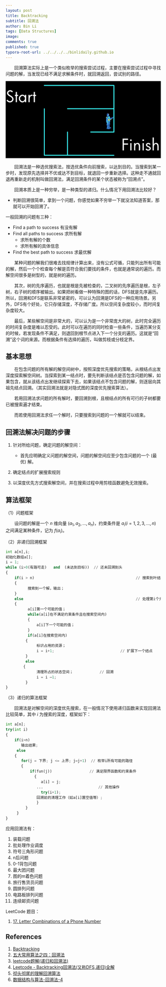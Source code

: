 ```yaml
---
layout: post
title: Backtracking
subtitle: 回溯法
author: Bin Li
tags: [Data Structures]
image: 
comments: true
published: true
typora-root-url: ../../../../binlidaily.github.io
---
```


　　回溯算法实际上是一个类似枚举的搜索尝试过程，主要在搜索尝试过程中寻找问题的解，当发现已经不满足求解条件时，就回溯返回，尝试别的路径。

![-w1159](/img/media/15610163679685.jpg)


　　回溯法是一种选优搜索法，按选优条件向前搜索，以达到目的。当搜索到某一步时，发现原先选择并不优或达不到目标，就退回一步重新选择。这种走不通就回退再重新走的机制叫做回溯法，满足回溯条件的某个状态被称为“回溯点”。

　　回溯本质上是一种穷举，是一种类型的递归。什么情况下用回溯法比较好？
* 判断回溯很简单，拿到一个问题，你感觉如果不穷举一下就没法知道答案，那就可以开始回溯了。

一般回溯的问题有三种：
* Find a path to success 有没有解
* Find all paths to success 求所有解
    * 求所有解的个数
    * 求所有解的具体信息
* Find the best path to success 求最优解

　　某种问题的解我们很难去找规律计算出来，没有公式可循，只能列出所有可能的解，然后一个个检查每个解是否符合我们要找的条件，也就是通常说的遍历。而解空间很多是树型的，就是树的遍历。

　　其次，树的先序遍历，也就是根是先被检查的，二叉树的先序遍历是根，左子树，右子树的顺序被输出。如果把树看做一种特殊的图的话，DFS就是先序遍历。所以，回溯和DFS是联系非常紧密的，可以认为回溯是DFS的一种应用场景。另外，DFS有个好处，它只存储深度，不存储广度。所以空间复杂度较小，而时间复杂度较大。

　　最后，某些解空间是非常大的，可以认为是一个非常庞大的树，此时完全遍历的时间复杂度是难以忍受的。此时可以在遍历的同时检查一些条件，当遍历某分支的时候，若发现条件不满足，则退回到根节点进入下一个分支的遍历。这就是“回溯”这个词的来源。而根据条件有选择的遍历，叫做剪枝或分枝定界。


## 基本思想
　　在包含问题的所有解的解空间树中，按照深度优先搜索的策略，从根结点出发深度探索解空间树。当探索到某一结点时，要先判断该结点是否包含问题的解，如果包含，就从该结点出发继续探索下去，如果该结点不包含问题的解，则逐层向其祖先结点回溯。（其实回溯法就是对隐式图的深度优先搜索算法）。

　　若用回溯法求问题的所有解时，要回溯到根，且根结点的所有可行的子树都要已被搜索遍才结束。

　　而若使用回溯法求任一个解时，只要搜索到问题的一个解就可以结束。

## 回溯法解决问题的步骤
1. 针对所给问题，确定问题的解空间：
    * 首先应明确定义问题的解空间，问题的解空间应至少包含问题的一个 (最优) 解。

2. 确定结点的扩展搜索规则

3. 以深度优先方式搜索解空间，并在搜索过程中用剪枝函数避免无效搜索。

## 算法框架
（1）问题框架

　　设问题的解是一个 $n$ 维向量 $(a_1,a_2,\dots,a_n)$，约束条件是 $a_i(i=1,2,3,\dots,n)$ 之间满足某种条件，记为 $f(a_i)$。

（2）非递归回溯框架
```python
int a[n],i;
初始化数组a[];
i = 1;
while (i>0(有路可走)   and  (未达到目标))  // 还未回溯到头
{
    if(i > n)                                              // 搜索到叶结点
    {   
          搜索到一个解，输出；
    }
    else                                                   // 处理第i个元素
    { 
          a[i]第一个可能的值；
          while(a[i]在不满足约束条件且在搜索空间内)
          {
              a[i]下一个可能的值；
          }
          if(a[i]在搜索空间内)
         {
              标识占用的资源；
              i = i+1;                              // 扩展下一个结点
         }
         else 
        {
              清理所占的状态空间；            // 回溯
              i = i –1; 
         }
}
```

（3）递归的算法框架

　　回溯法是对解空间的深度优先搜索，在一般情况下使用递归函数来实现回溯法比较简单，其中 $i$ 为搜索的深度，框架如下：

```python
int a[n];
try(int i)
{
    if(i>n)
       输出结果;
     else
    {
       for(j = 下界; j <= 上界; j=j+1)  // 枚举i所有可能的路径
       {
           if(fun(j))                 // 满足限界函数和约束条件
             {
                a[i] = j;
              ...                         // 其他操作
                try(i+1);
              回溯前的清理工作（如a[i]置空值等）;
              }
         }
     }
}
```

应用回溯法有：
1. 装载问题
2. 批处理作业调度
3. 符号三角形问题
4. n后问题
5. 0-1背包问题
6. 最大团问题
7. 图的m着色问题
8. 旅行售货员问题
9. 圆排列问题
10. 电路板排列问题
11. 连续邮资问题

LeetCode 题目：
1. [17. Letter Combinations of a Phone Number](https://leetcode.com/problems/letter-combinations-of-a-phone-number/)
## References
1. [Backtracking](https://www.1point3acres.com/bbs/thread-172641-1-1.html)
2. [五大常用算法之四：回溯法](https://www.cnblogs.com/steven_oyj/archive/2010/05/22/1741376.html)
3. [leetcode题解(递归和回溯法)](https://juejin.im/post/5b3b56045188251abe49f738)
4. [Leetcode - Backtracking回溯法(又称DFS,递归)全解](https://segmentfault.com/a/1190000006121957)
5. [彻头彻尾的理解回溯算法](https://blog.csdn.net/ffmpeg4976/article/details/45007439)
6. [数据结构与算法-回溯法-4](https://xiaozhuanlan.com/topic/0289571364)